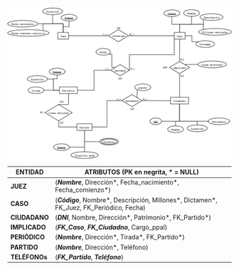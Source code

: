 ![Ejercicio corrupcion](https://github.com/13sauca13/PRG/blob/master/Recursos/Ejercicio%20corrupcion.png)

| ENTIDAD | ATRIBUTOS (PK en negrita, * = NULL) |
| --- | --- |
| **JUEZ** | (***Nombre***, Dirección*, Fecha_nacimiento*, Fecha_comienzo*) |
| **CASO** | (***Código***, Nombre*, Descripción, Millones*, Dictamen*, FK_Juez, FK_Periódico, Fecha) |
| **CIUDADANO** | (***DNI***, Nombre, Dirección*, Patrimonio*, FK_Partido*) |
| **IMPLICADO** | (***FK_Caso***, ***FK_Ciudadno***, Cargo_ppal) |
| **PERIÓDICO** | (***Nombre***, Dirección*, Tirada*, FK_Partido*) |
| **PARTIDO** | (***Nombre***, Dirección*, Teléfono) |
| **TELÉFONOs** | (***FK_Partido***, ***Teléfono***) |
